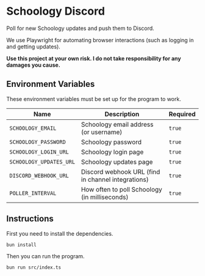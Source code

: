 # Schoology Discord

Poll for new Schoology updates and push them to Discord.

We use Playwright for automating browser interactions (such as logging in and getting updates).

**Use this project at your own risk. I do not take responsibility for any damages you cause.**

## Environment Variables

These environment variables must be set up for the program to work.

| Name                    | Description                                        | Required |
|-------------------------|----------------------------------------------------|----------|
| `SCHOOLOGY_EMAIL`       | Schoology email address (or username)              | `true`   |
| `SCHOOLOGY_PASSWORD`    | Schoology password                                 | `true`   |
| `SCHOOLOGY_LOGIN_URL`   | Schoology login page                               | `true`   |
| `SCHOOLOGY_UPDATES_URL` | Schoology updates page                             | `true`   |
| `DISCORD_WEBHOOK_URL`   | Discord webhook URL (find in channel integrations) | `true`   |
| `POLLER_INTERVAL`       | How often to poll Schoology (in milliseconds)      | `true`   |

## Instructions

First you need to install the dependencies.

```bash
bun install
```

Then you can run the program.

```bash
bun run src/index.ts
```
